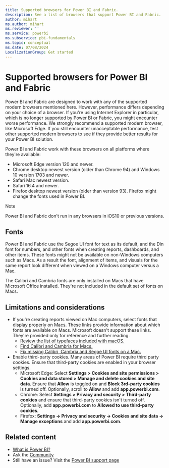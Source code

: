 ```yaml
---
title: Supported browsers for Power BI and Fabric.
description: See a list of browsers that support Power BI and Fabric.
author: mihart
ms.author: mihart
ms.reviewer: ''
ms.service: powerbi
ms.subservice: pbi-fundamentals
ms.topic: conceptual
ms.date: 07/08/2024
LocalizationGroup: Get started
---
```

# Supported browsers for Power BI and Fabric

Power BI and Fabric are designed to work with any of the supported modern browsers mentioned here. However, performance differs depending on your choice of a browser. If you're using Internet Explorer in particular, which is no longer supported by Power BI or Fabric, you might encounter worse performance. We strongly recommend a supported modern browser, like Microsoft Edge. If you still encounter unacceptable performance, test other supported modern browsers to see if they provide better results for your Power BI solution.

Power BI and Fabric work with these browsers on all platforms where they're available:

- Microsoft Edge version 120 and newer.
- Chrome desktop newest version (older than Chrome 94) and Windows 10 version 1703 and newer.
- Safari Mac newest version.
- Safari 16.4 and newer.
- Firefox desktop newest version (older than version 93). Firefox might change the fonts used in Power BI.

> [!NOTE]
> Power BI and Fabric don't run in any browsers in iOS10 or previous versions.

## Fonts

Power BI and Fabric use the Segoe UI font for text as its default, and the Din font for numbers, and other fonts when creating reports, dashboards, and other items. These fonts might not be available on non-Windows computers such as Macs. As a result the font, alignment of items, and visuals for the same report look different when viewed on a Windows computer versus a Mac.

The Calibri and Cambria fonts are only installed on Macs that have Microsoft Office installed. They're not included in the default set of fonts on Macs.

## Limitations and considerations

- If you're creating reports viewed on Mac computers, select fonts that display properly on Macs. These links provide information about which fonts are available on Macs. Microsoft doesn't support these links. They're provided only for reference and further reading.
    - [Review the list of typefaces included with macOS.](https://wikipedia.org/wiki/List_of_typefaces_included_with_macOS)
    - [Find Calibri and Cambria for Macs.](https://apple.stackexchange.com/questions/128091/where-can-i-find-default-microsoft-fonts-calibri-cambria)
    - [Fix missing Calibri, Cambria and Segoe UI fonts on a Mac.](https://ben.lobaugh.net/blog/204750/how-to-fix-missing-calibri-and-cambria-fonts-on-mac)
- Enable third-party cookies. Many areas of Power BI require third party cookies. Ensure that third-party cookies are enabled in your browser settings.
    - Microsoft Edge: Select **Settings > Cookies and site permissions > Cookies and data stored > Manage and delete cookies and site data**. Ensure that **Allow** is toggled on and **Block 3rd-party cookies** is turned off. Optionally, scroll to **Allow** and add **app.powerbi.com**.
    - Chrome: Select **Settings > Privacy and security > Third-party cookies** and ensure that third-party cookies isn't turned off. Optionally, add **app.powerbi.com** to **Allowed to use third-party cookies**.
    - Firefox: **Settings -> Privacy and security -> Cookies and site data -> Manage exceptions** and add **app.powerbi.com**.

## Related content

- [What is Power BI?](power-bi-overview.md)
- Ask the [Community](https://community.powerbi.com/)
- Still have an issue? Visit the [Power BI support page](https://powerbi.microsoft.com/support/)
